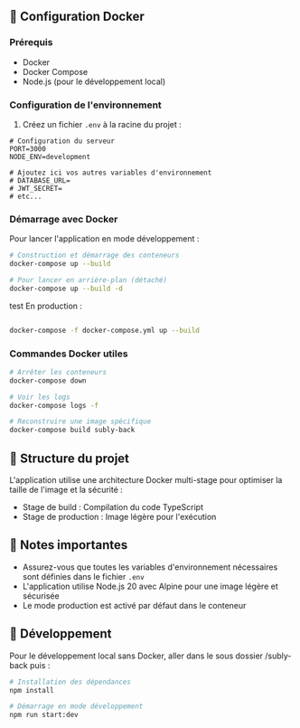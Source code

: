 

## 🐳 Configuration Docker

### Prérequis
- Docker
- Docker Compose
- Node.js (pour le développement local)

### Configuration de l'environnement

1. Créez un fichier `.env` à la racine du projet :
```env
# Configuration du serveur
PORT=3000
NODE_ENV=development

# Ajoutez ici vos autres variables d'environnement
# DATABASE_URL=
# JWT_SECRET=
# etc...
```

### Démarrage avec Docker

Pour lancer l'application en mode développement :

```bash
# Construction et démarrage des conteneurs
docker-compose up --build

# Pour lancer en arrière-plan (détaché)
docker-compose up --build -d
```
test
En production : 
```bash

docker-compose -f docker-compose.yml up --build
```

### Commandes Docker utiles

```bash
# Arrêter les conteneurs
docker-compose down

# Voir les logs
docker-compose logs -f

# Reconstruire une image spécifique
docker-compose build subly-back
```

## 🔧 Structure du projet

L'application utilise une architecture Docker multi-stage pour optimiser la taille de l'image et la sécurité :
- Stage de build : Compilation du code TypeScript
- Stage de production : Image légère pour l'exécution

## 📝 Notes importantes

- Assurez-vous que toutes les variables d'environnement nécessaires sont définies dans le fichier `.env`
- L'application utilise Node.js 20 avec Alpine pour une image légère et sécurisée
- Le mode production est activé par défaut dans le conteneur

## 🚀 Développement

Pour le développement local sans Docker, aller dans le sous dossier /subly-back puis :

```bash
# Installation des dépendances
npm install

# Démarrage en mode développement
npm run start:dev
```
